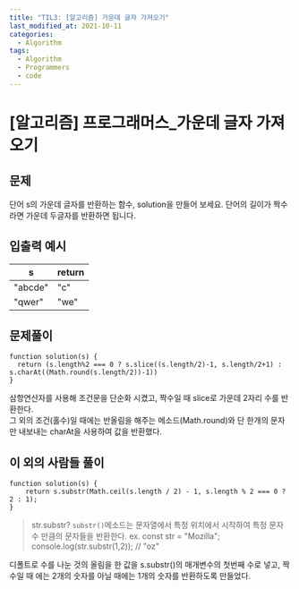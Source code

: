 ```yaml
---
title: "TIL3: [알고리즘] 가운데 글자 가져오기"
last_modified_at: 2021-10-11
categories: 
  - Algorithm
tags:
  - Algorithm
  - Programmers
  - code
---
```


# [알고리즘] 프로그래머스_가운데 글자 가져오기

## 문제
단어 s의 가운데 글자를 반환하는 함수, solution을 만들어 보세요. 단어의 길이가 짝수라면 가운데 두글자를 반환하면 됩니다.
## 입출력 예시
| s | return |
| ------------ | ------------ |
|"abcde"|"c"|
|"qwer"|"we"|


## 문제풀이 
```
function solution(s) {
  return (s.length%2 === 0 ? s.slice((s.length/2)-1, s.length/2+1) : s.charAt((Math.round(s.length/2))-1)) 
}
```

삼항연산자를 사용해 조건문을 단순화 시켰고, 짝수일 때 slice로 가운데 2자리 수를 반환한다.<br />
그 외의 조건(홀수)일 때에는 반올림을 해주는 메소드(Math.round)와 단 한개의 문자만 내보내는 charAt을 사용하여 값을 반환했다.

## 이 외의 사람들 풀이
```
function solution(s) {
    return s.substr(Math.ceil(s.length / 2) - 1, s.length % 2 === 0 ? 2 : 1);
}
```

> str.substr? `substr()`메소드는 문자열에서 특정 위치에서 시작하여 특정 문자 수 만큼의 문자들을 반환한다. 
ex. const str = "Mozilla";
console.log(str.substr(1,2)); // "oz"

디폴트로 수를 나눈 것의 올림을 한 값을 s.substr()의 매개변수의 첫번째 수로 넣고, 짝수일 때 에는 2개의 숫자를 아닐 때에는 1개의 숫자를 반환하도록 만들었다. 

